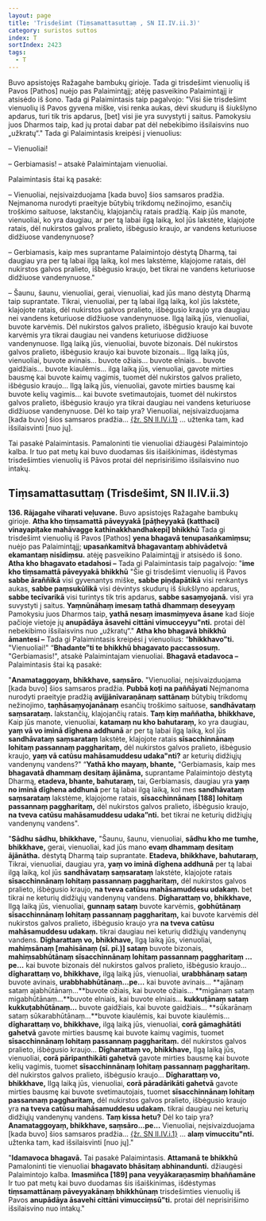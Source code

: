 ```yaml
---
layout: page
title: 'Trisdešimt (Tiṃsamattasuttaṃ , SN II.IV.ii.3)'
category: suristos suttos
index: T
sortIndex: 2423
tags:
  - T
---
```

Buvo apsistojęs Ražagahe bambukų girioje. Tada gi trisdešimt vienuolių iš Pavos \[Pathos] nuėjo pas Palaimintąjį; atėję pasveikino Palaimintąjį ir atsisėdo iš šono. Tada gi Palaimintasis taip pagalvojo: "Visi šie trisdešimt vienuolių iš Pavos gyvena miške, visi renka aukas, dėvi skudurų iš šiukšlyno apdarus, turi tik tris apdarus, \[bet] visi jie yra suvystyti į saitus. Pamokysiu juos Dharmos taip, kad jų protai dabar pat dėl nebekibimo išsilaisvins nuo „užkratų“." Tada gi Palaimintasis kreipėsi į vienuolius:

– Vienuoliai!

– Gerbiamasis! – atsakė Palaimintajam vienuoliai.

Palaimintasis štai ką pasakė:

– Vienuoliai, neįsivaizduojama \[kada buvo] šios samsaros pradžia. Neįmanoma nurodyti praeityje būtybių trikdomų nežinojimo, esančių troškimo saituose, lakstančių, klajojančių ratais pradžią. Kaip jūs manote, vienuoliai, ko yra daugiau, ar per tą labai ilgą laiką, kol jūs lakstėte, klajojote ratais, dėl nukirstos galvos pralieto, išbėgusio kraujo, ar vandens keturiuose didžiuose vandenynuose?

– Gerbiamasis, kaip mes suprantame Palaimintojo dėstytą Dharmą, tai daugiau yra per tą labai ilgą laiką, kol mes lakstėme, klajojome ratais, dėl nukirstos galvos pralieto, išbėgusio kraujo, bet tikrai ne vandens keturiuose didžiuose vandenynuose."

– Šaunu, šaunu, vienuoliai, gerai, vienuoliai, kad jūs mano dėstytą Dharmą taip suprantate. Tikrai, vienuoliai, per tą labai ilgą laiką, kol jūs lakstėte, klajojote ratais, dėl nukirstos galvos pralieto, išbėgusio kraujo yra daugiau nei vandens keturiuose didžiuose vandenynuose. Ilgą laiką jūs, vienuoliai, buvote karvėmis. Dėl nukirstos galvos pralieto, išbėgusio kraujo kai buvote karvėmis yra tikrai daugiau nei vandens keturiuose didžiuose vandenynuose. Ilgą laiką jūs, vienuoliai, buvote bizonais. Dėl nukirstos galvos pralieto, išbėgusio kraujo kai buvote bizonais... Ilgą laiką jūs, vienuoliai, buvote avinais... buvote ožiais... buvote elniais... buvote gaidžiais... buvote kiaulėmis... ilgą laiką jūs, vienuoliai, gavote mirties bausmę kai buvote kaimų vagimis, tuomet dėl nukirstos galvos pralieto, išbėgusio kraujo... Ilgą laiką jūs, vienuoliai, gavote mirties bausmę kai buvote kelių vagimis... kai buvote svetimautojais, tuomet dėl nukirstos galvos pralieto, išbėgusio kraujo yra tikrai daugiau nei vandens keturiuose didžiuose vandenynuose. Dėl ko taip yra? Vienuoliai, neįsivaizduojama \[kada buvo] šios samsaros pradžia... <a href="../tinakatthasuttam-zole-ir-sakeles">{žr. SN II.IV.i.1}</a> ... užtenka tam, kad išsilaisvinti \[nuo jų].

Tai pasakė Palaimintasis. Pamaloninti tie vienuoliai džiaugėsi Palaimintojo kalba. Ir tuo pat metų kai buvo duodamas šis išaiškinimas, išdėstymas trisdešimties vienuolių iš Pāvos protai dėl neprisirišimo išsilaisvino nuo intakų.

## Tiṃsamattasuttaṃ (Trisdešimt, SN II.IV.ii.3)

**136. Rājagahe viharati veḷuvane.** Buvo apsistojęs Ražagahe bambukų girioje. **Atha kho tiṃsamattā pāveyyakā \[pāṭheyyakā (katthaci) vinayapiṭake mahāvagge kathinakkhandhakepi] bhikkhū** Tada gi trisdešimt vienuolių iš Pavos \[Pathos] **yena bhagavā tenupasaṅkamiṃsu;** nuėjo pas Palaimintąjį; **upasaṅkamitvā bhagavantaṃ abhivādetvā ekamantaṃ nisīdiṃsu.** atėję pasveikino Palaimintąjį ir atsisėdo iš šono. **Atha kho bhagavato etadahosi –** Tada gi Palaimintasis taip pagalvojo: "**ime kho tiṃsamattā pāveyyakā bhikkhū** "Šie gi trisdešimt vienuolių iš Pavos **sabbe āraññikā** visi gyvenantys miške, **sabbe piṇḍapātikā** visi renkantys aukas, **sabbe paṃsukūlikā** visi dėvintys skudurų iš šiukšlyno apdarus, **sabbe tecīvarikā** visi turintys tik tris apdarus, **sabbe sasaṃyojanā.** visi yra suvystyti į saitus. **Yaṃnūnāhaṃ imesaṃ tathā dhammaṃ deseyyaṃ** Pamokysiu juos Dharmos taip, **yathā nesaṃ imasmiṃyeva āsane** kad šioje pačioje vietoje jų **anupādāya āsavehi cittāni vimucceyyu"nti.** protai dėl nebekibimo išsilaisvins nuo „užkratų“." **Atha kho bhagavā bhikkhū āmantesi –** Tada gi Palaimintasis kreipėsi į vienuolius: “**bhikkhavo”ti.** "Vienuoliai!" “**Bhadante”ti te bhikkhū bhagavato paccassosuṃ.** "Gerbiamasis!", atsakė Palaimintajam vienuoliai. **Bhagavā etadavoca –** Palaimintasis štai ką pasakė:

"**Anamataggoyaṃ, bhikkhave, saṃsāro.** "Vienuoliai, neįsivaizduojama \[kada buvo] šios samsaros pradžia. **Pubbā koṭi na paññāyati** Neįmanoma nurodyti praeityje pradžią **avijjānīvaraṇānaṃ sattānaṃ** būtybių trikdomų nežinojimo, **taṇhāsaṃyojanānaṃ** esančių troškimo saituose, **sandhāvataṃ saṃsarataṃ.** lakstančių, klajojančių ratais. **Taṃ kiṃ maññatha, bhikkhave,** Kaip jūs manote, vienuoliai, **katamaṃ nu kho bahutaraṃ,** ko yra daugiau, **yaṃ vā vo iminā dīghena addhunā** ar per tą labai ilgą laiką, kol jūs **sandhāvataṃ saṃsarataṃ** lakstėte, klajojote ratais **sīsacchinnānaṃ lohitaṃ passannaṃ paggharitaṃ,** dėl nukirstos galvos pralieto, išbėgusio kraujo, **yaṃ vā catūsu mahāsamuddesu udaka"nti?** ar keturių didžiųjų vandenynų vandens?" “**Yathā kho mayaṃ, bhante,** "Gerbiamasis, kaip mes **bhagavatā dhammaṃ desitaṃ ājānāma,** suprantame Palaimintojo dėstytą Dharmą, **etadeva, bhante, bahutaraṃ,** tai, Gerbiamasis, daugiau yra **yaṃ no iminā dīghena addhunā** per tą labai ilgą laiką, kol mes **sandhāvataṃ saṃsarataṃ** lakstėme, klajojome ratais, **sīsacchinnānaṃ \[188] lohitaṃ passannaṃ paggharitaṃ,** dėl nukirstos galvos pralieto, išbėgusio kraujo, **na tveva catūsu mahāsamuddesu udaka”nti.** bet tikrai ne keturių didžiųjų vandenynų vandens".

"**Sādhu sādhu, bhikkhave,** "Šaunu, šaunu, vienuoliai, **sādhu kho me tumhe, bhikkhave,** gerai, vienuoliai, kad jūs mano **evaṃ dhammaṃ desitaṃ ājānātha.** dėstytą Dharmą taip suprantate. **Etadeva, bhikkhave, bahutaraṃ,** Tikrai, vienuoliai, daugiau yra, **yaṃ vo iminā dīghena addhunā** per tą labai ilgą laiką, kol jūs **sandhāvataṃ saṃsarataṃ** lakstėte, klajojote ratais **sīsacchinnānaṃ lohitaṃ passannaṃ paggharitaṃ,** dėl nukirstos galvos pralieto, išbėgusio kraujo, **na tveva catūsu mahāsamuddesu udakaṃ.** bet tikrai ne keturių didžiųjų vandenynų vandens. **Dīgharattaṃ vo, bhikkhave,** Ilgą laiką jūs, vienuoliai, **gunnaṃ sataṃ** buvote karvėmis, **gobhūtānaṃ sīsacchinnānaṃ lohitaṃ passannaṃ paggharitaṃ,** kai buvote karvėmis dėl nukirstos galvos pralieto, išbėgusio kraujo yra **na tveva catūsu mahāsamuddesu udakaṃ.** tikrai daugiau nei keturių didžiųjų vandenynų vandens. **Dīgharattaṃ vo, bhikkhave,** Ilgą laiką jūs, vienuoliai, **mahiṃsānaṃ \[mahisānaṃ (sī. pī.)] sataṃ** buvote bizonais, **mahiṃsabhūtānaṃ sīsacchinnānaṃ lohitaṃ passannaṃ paggharitaṃ …pe…** kai buvote bizonais dėl nukirstos galvos pralieto, išbėgusio kraujo... **dīgharattaṃ vo, bhikkhave,** ilgą laiką jūs, vienuoliai, **urabbhānaṃ sataṃ** buvote avinais, **urabbhabhūtānaṃ…pe…** kai buvote avinais... **ajānaṃ sataṃ ajabhūtānaṃ…**buvote ožiais, kai buvote ožiais... **migānaṃ sataṃ migabhūtānaṃ…**buvote elniais, kai buvote elniais... **kukkuṭānaṃ sataṃ kukkuṭabhūtānaṃ…** buvote gaidžiais, kai buvote gaidžiais... **sūkarānaṃ sataṃ sūkarabhūtānaṃ…**buvote kiaulėmis, kai buvote kiaulėmis... **dīgharattaṃ vo, bhikkhave,** ilgą laiką jūs, vienuoliai, **corā gāmaghātāti gahetvā** gavote mirties bausmę kai buvote kaimų vagimis, tuomet **sīsacchinnānaṃ lohitaṃ passannaṃ paggharitaṃ.** dėl nukirstos galvos pralieto, išbėgusio kraujo... **Dīgharattaṃ vo, bhikkhave,** Ilgą laiką jūs, vienuoliai, **corā pāripanthikāti gahetvā** gavote mirties bausmę kai buvote kelių vagimis, tuomet **sīsacchinnānaṃ lohitaṃ passannaṃ paggharitaṃ.** dėl nukirstos galvos pralieto, išbėgusio kraujo... **Dīgharattaṃ vo, bhikkhave,** Ilgą laiką jūs, vienuoliai, **corā pāradārikāti gahetvā** gavote mirties bausmę kai buvote svetimautojais, tuomet **sīsacchinnānaṃ lohitaṃ passannaṃ paggharitaṃ,** dėl nukirstos galvos pralieto, išbėgusio kraujo yra **na tveva catūsu mahāsamuddesu udakaṃ.** tikrai daugiau nei keturių didžiųjų vandenynų vandens. **Taṃ kissa hetu?** Dėl ko taip yra? **Anamataggoyaṃ, bhikkhave, saṃsāro...pe...** Vienuoliai, neįsivaizduojama \[kada buvo] šios samsaros pradžia... <a href="../tinakatthasuttam-zole-ir-sakeles">{žr. SN II.IV.i.1}</a> ... **alaṃ vimuccitu"nti.** užtenka tam, kad išsilaisvinti \[nuo jų]."

"**Idamavoca bhagavā.** Tai pasakė Palaimintasis. **Attamanā te bhikkhū** Pamaloninti tie vienuoliai **bhagavato bhāsitaṃ abhinandunti.** džiaugėsi Palaimintojo kalba. **Imasmiñca \[189] pana veyyākaraṇasmiṃ bhaññamāne** Ir tuo pat metų kai buvo duodamas šis išaiškinimas, išdėstymas **tiṃsamattānaṃ pāveyyakānaṃ bhikkhūnaṃ** trisdešimties vienuolių iš Pavos **anupādāya āsavehi cittāni vimucciṃsū"ti.** protai dėl neprisirišimo išsilaisvino nuo intakų."
